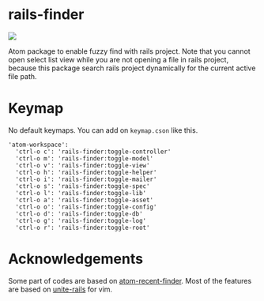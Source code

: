 # rails-finder
![](https://dl.dropboxusercontent.com/u/275354/g/bbf0e9e9ceddb003af3bdfa025729f8c.gif)

Atom package to enable fuzzy find with rails project.
Note that you cannot open select list view while you are not opening a file in rails project, because this package search rails project dynamically for the current active file path.

# Keymap
No default keymaps. You can add on `keymap.cson` like this.

```
'atom-workspace':
  'ctrl-o c': 'rails-finder:toggle-controller'
  'ctrl-o m': 'rails-finder:toggle-model'
  'ctrl-o v': 'rails-finder:toggle-view'
  'ctrl-o h': 'rails-finder:toggle-helper'
  'ctrl-o i': 'rails-finder:toggle-mailer'
  'ctrl-o s': 'rails-finder:toggle-spec'
  'ctrl-o l': 'rails-finder:toggle-lib'
  'ctrl-o a': 'rails-finder:toggle-asset'
  'ctrl-o o': 'rails-finder:toggle-config'
  'ctrl-o d': 'rails-finder:toggle-db'
  'ctrl-o g': 'rails-finder:toggle-log'
  'ctrl-o r': 'rails-finder:toggle-root'
```

# Acknowledgements
Some part of codes are based on [atom-recent-finder](https://github.com/t9md/atom-recent-finder).
Most of the features are based on [unite-rails](https://github.com/basyura/unite-rails) for vim.
